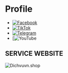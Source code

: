 # Profile
- [![Facebook](https://sharegiare.xyz/images/facebook.gif)](https://www.facebook.com/share/161XVKM6Ng/ "Facebook")  
- [![TikTok](https://subgiare.vn/jampack/dist/img/svg/tiktok.svg?123)](https://www.tiktok.com/@quangapine "TikTok")  
- [![Telegram](https://sharegiare.xyz/images/telegram.gif)](https://t.me/quangnqtoolcode "Telegram")  
- [![YouTube](https://sharegiare.xyz/images/ytb.gif](https://youtube.com/@quangapicom?si=Utn50Vuv82dNi8cU) "YouTube")

## SERVICE WEBSITE 
![Dichvuvn.shop](https://i.imgur.com/hd3CRcO.jpeg "DICHVUVN.SHOP")
